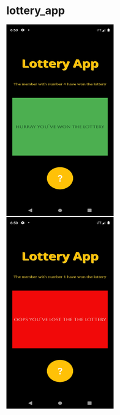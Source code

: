 # lottery_app


<img src="Screenshot_1711331452.png" width="280" height="500">
<img src="Screenshot_1711331445.png" width="280" height="500">
